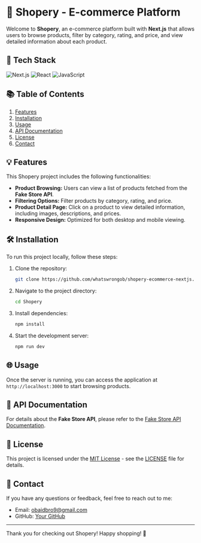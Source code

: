# 🛒 Shopery - E-commerce Platform

Welcome to **Shopery**, an e-commerce platform built with **Next.js** that allows users to browse products, filter by category, rating, and price, and view detailed information about each product.

## 🚀 Tech Stack

![Next.js](https://img.shields.io/badge/Next.js-13.0.0-black?style=flat-square&logo=next.js)
![React](https://img.shields.io/badge/React-17.0.2-blue?style=flat-square&logo=react)
![JavaScript](https://img.shields.io/badge/JavaScript-ES6-yellow?style=flat-square&logo=javascript)

## 📚 Table of Contents

1. [Features](#features)
2. [Installation](#installation)
3. [Usage](#usage)
4. [API Documentation](#api-documentation)
5. [License](#license)
6. [Contact](#contact)

## 💡 Features

This Shopery project includes the following functionalities:

- **Product Browsing:** Users can view a list of products fetched from the **Fake Store API**.
- **Filtering Options:** Filter products by category, rating, and price.
- **Product Detail Page:** Click on a product to view detailed information, including images, descriptions, and prices.
- **Responsive Design:** Optimized for both desktop and mobile viewing.

## 🛠️ Installation

To run this project locally, follow these steps:

1. Clone the repository:
    ```bash
    git clone https://github.com/whatswrongob/shopery-ecommerce-nextjs.git
    ```
2. Navigate to the project directory:
    ```bash
    cd Shopery
    ```
3. Install dependencies:
    ```bash
    npm install
    ```
4. Start the development server:
    ```bash
    npm run dev
    ```

## 🌐 Usage

Once the server is running, you can access the application at `http://localhost:3000` to start browsing products.

## 📄 API Documentation

For details about the **Fake Store API**, please refer to the [Fake Store API Documentation](https://fakestoreapi.com/docs).

## 📄 License

This project is licensed under the [MIT License](LICENSE) - see the [LICENSE](LICENSE) file for details.

## 📧 Contact

If you have any questions or feedback, feel free to reach out to me:

- Email: [obaidbro9@gmail.com](mailto:obaidbro9@gmail.com)
- GitHub: [Your GitHub](https://github.com/whatswrongob)

---

Thank you for checking out Shopery! Happy shopping! 🎉
